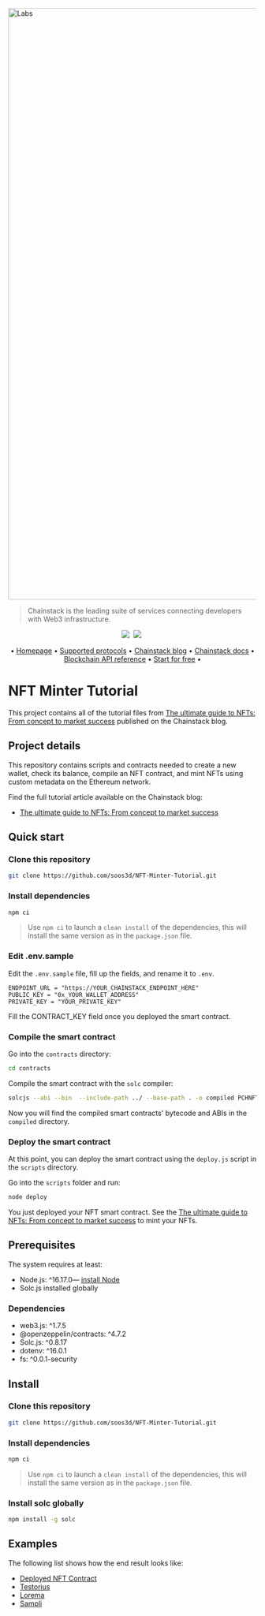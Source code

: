 <img width="1200" alt="Labs" src="https://user-images.githubusercontent.com/99700157/213291931-5a822628-5b8a-4768-980d-65f324985d32.png">

> Chainstack is the leading suite of services connecting developers with Web3 infrastructure.   

<p align="center">
  <a target="_blank" href="https://chainstack.com/build-better-with-ethereum/"><img src="https://img.shields.io/badge/Ethereum-3C3C3D?style=for-the-badge&logo=Ethereum&logoColor=white" /></a>&nbsp;
  <a target="_blank" href="https://chainstack.com/build-better-with-bnb-smart-chain/"><img src="https://tinyurl.com/mp2wu3xx" /></a>&nbsp;
</p>

<p align="center">
  • <a target="_blank" href="https://chainstack.com/">Homepage</a> •
  <a target="_blank" href="https://chainstack.com/protocols/">Supported protocols</a> •
  <a target="_blank" href="https://chainstack.com/blog/">Chainstack blog</a> •
  <a target="_blank" href="https://docs.chainstack.com/quickstart/">Chainstack docs</a> •
  <a target="_blank" href="https://docs.chainstack.com/quickstart/">Blockchain API reference</a> •
  <a target="_blank" href="https://console.chainstack.com/user/account/create">Start for free</a> •
</p>

# NFT Minter Tutorial

This project contains all of the tutorial files from [The ultimate guide to NFTs: From concept to market success](https://chainstack.com/ultimate-guide-to-nfts/) published on the Chainstack blog.

## Project details

This repository contains scripts and contracts needed to create a new wallet, check its balance, compile an NFT contract, and mint NFTs using custom metadata on the Ethereum network.

Find the full tutorial article available on the Chainstack blog:
* [The ultimate guide to NFTs: From concept to market success](https://chainstack.com/ultimate-guide-to-nfts/)

## Quick start

### Clone this repository

```sh
git clone https://github.com/soos3d/NFT-Minter-Tutorial.git
```

### Install dependencies

```sh
npm ci
```

> Use `npm ci` to launch a `clean install` of the dependencies, this will install the same version as in the `package.json` file.

### Edit .env.sample

Edit the `.env.sample` file, fill up the fields, and rename it to `.env`.

```env
ENDPOINT_URL = "https://YOUR_CHAINSTACK_ENDPOINT_HERE" 
PUBLIC_KEY = "0x_YOUR_WALLET_ADDRESS" 
PRIVATE_KEY = "YOUR_PRIVATE_KEY" 
```

Fill the CONTRACT_KEY field once you deployed the smart contract.

### Compile the smart contract

Go into the `contracts` directory:

```sh
cd contracts
```

Compile the smart contract with the `solc` compiler:

```sh
solcjs --abi --bin  --include-path ../ --base-path . -o compiled PCHNFT.sol
```

Now you will find the compiled smart contracts' bytecode and ABIs in the `compiled` directory.

### Deploy the smart contract

At this point, you can deploy the smart contract using the `deploy.js` script in the `scripts` directory.

Go into the `scripts` folder and run:

```sh
node deploy
```

You just deployed your NFT smart contract. See the [The ultimate guide to NFTs: From concept to market success](https://chainstack.com/ultimate-guide-to-nfts/) to mint your NFTs.

## Prerequisites

The system requires at least:

* Node.js: ^16.17.0— [install Node](https://nodejs.org/en/download/)
* Solc.js installed globally

### Dependencies 

* web3.js: ^1.7.5
* @openzeppelin/contracts: ^4.7.2
* Solc.js: ^0.8.17
* dotenv: ^16.0.1
* fs: ^0.0.1-security 

## Install 

### Clone this repository

```sh
git clone https://github.com/soos3d/NFT-Minter-Tutorial.git
```

### Install dependencies

```sh
npm ci
```

> Use `npm ci` to launch a `clean install` of the dependencies, this will install the same version as in the `package.json` file.

### Install solc globally

```sh
npm install -g solc
```

## Examples

The following list shows how the end result looks like:

* [ Deployed NFT Contract](https://goerli.etherscan.io/address/0x144F7CF4F42FCb67D43d2B107694FFe52386D544)
* [Testorius](https://goerli.etherscan.io/tx/0xb99e7c14cd012d6be9f1cd2de12fc4585f8c3e3a9b6b038d57987265d4d1da9a)
* [Lorema](https://goerli.etherscan.io/tx/0xc5522987694a2eb97d6acca6f05a6a8707800e44c5f77d0f0871fc211a82a0d6) 
* [Sampli](https://goerli.etherscan.io/tx/0xf8db9208ebbc782ebaf5dbddcb1e372c02a5bf021489f855d4715527519fd6bc)